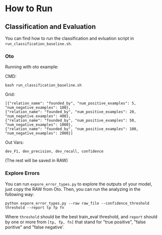 # How to Run

## Classification and Evaluation

You can find how to run the classification and evluation script in `run_classification_baseline.sh`.

### Oto
Running with oto example:

CMD: 
```
bash run_classification_baseline.sh
```

Grid: 
```
[{"relation_name": "founded_by", "num_positive_examples": 5, "num_negative_examples": 100},
{"relation_name": "founded_by", "num_positive_examples": 20, "num_negative_examples": 400},
{"relation_name": "founded_by", "num_positive_examples": 50, "num_negative_examples": 1000},
{"relation_name": "founded_by", "num_positive_examples": 100, "num_negative_examples": 2000}]
```

Out Vars: 
```
dev_F1, dev_precision, dev_recall, confidence
```
 (The rest will be saved in RAW)

 ### Explore Errors

 You can run `expore_error_types.py` to explore the outputs of your model, just copy the RAW from Oto. Then, you can run the analyzing in the following way:

 ```
 python expore_error_types.py --raw raw_file --confidence_threshold threshold --report tp fp fn
 ```

 Where `threshold` should be the best train_eval threshold, and `report` should by one or more from `[tp, fp, fn]` that stand for "true positive", "false poritive" and "false negative'.